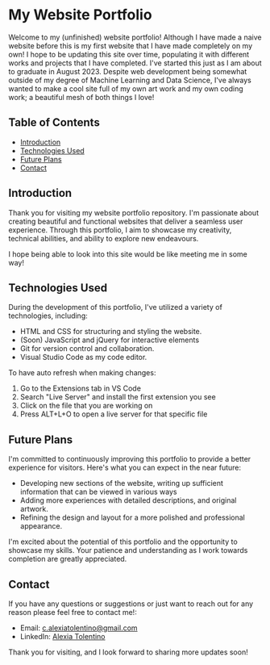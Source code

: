 # My Website Portfolio

Welcome to my (unfinished) website portfolio! Although I have made a naive website before this is my first website that I have made completely on my own!
I hope to be updating this site over time, populating it with different works and projects that I have completed. I've started this just as I am about to graduate in August 2023. Despite web development being somewhat outside of my degree of Machine Learning and Data Science, I've always wanted to make a cool site full of my own art work and my own coding work; a beautiful mesh of both things I love!

## Table of Contents

- [Introduction](#introduction)
- [Technologies Used](#technologies-used)
- [Future Plans](#future-plans)
- [Contact](#contact)

## Introduction

Thank you for visiting my website portfolio repository. I'm passionate about creating beautiful and functional websites that deliver a seamless user experience. Through this portfolio, I aim to showcase my creativity, technical abilities, and ability to explore new endeavours. 

I hope being able to look into this site would be like meeting me in some way!


## Technologies Used

During the development of this portfolio, I've utilized a variety of technologies, including:

- HTML and CSS for structuring and styling the website.
- (Soon) JavaScript and jQuery for interactive elements
- Git for version control and collaboration.
- Visual Studio Code as my code editor. 

To have auto refresh when making changes:
1. Go to the Extensions tab in VS Code
2. Search "Live Server" and install the first extension you see
3. Click on the file that you are working on
4. Press ALT+L+O to open a live server for that specific file

## Future Plans

I'm committed to continuously improving this portfolio to provide a better experience for visitors. Here's what you can expect in the near future:

- Developing new sections of the website, writing up sufficient information that can be viewed in various ways
- Adding more experiences with detailed descriptions, and original artwork.
- Refining the design and layout for a more polished and professional appearance.

I'm excited about the potential of this portfolio and the opportunity to showcase my skills. Your patience and understanding as I work towards completion are greatly appreciated.

## Contact

If you have any questions or suggestions or just want to reach out for any reason please feel free to contact me!:

- Email: [c.alexiatolentino@gmail.com](mailto:c.alexiatolentino@gmail.com)
- LinkedIn: [Alexia Tolentino](https://www.linkedin.com/in/alexia-tolentino/)

Thank you for visiting, and I look forward to sharing more updates soon!
